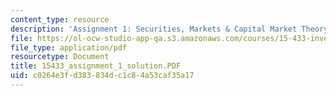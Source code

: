 ```yaml
---
content_type: resource
description: 'Assignment 1: Securities, Markets & Capital Market Theory'
file: https://ol-ocw-studio-app-qa.s3.amazonaws.com/courses/15-433-investments-spring-2003/c0264e3fd383834dc1c84a53caf35a17_15433_assignment_1_solution.PDF
file_type: application/pdf
resourcetype: Document
title: 15433_assignment_1_solution.PDF
uid: c0264e3f-d383-834d-c1c8-4a53caf35a17
---
```

